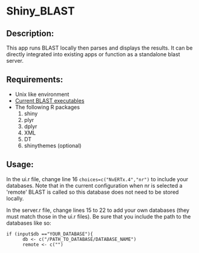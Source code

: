 # Shiny_BLAST
## Description: 
This app runs BLAST locally then parses and displays the results. It can be directly integrated into existing apps or function as a standalone blast server.

## Requirements: 
* Unix like environment
* [Current BLAST executables](https://blast.ncbi.nlm.nih.gov/Blast.cgi?PAGE_TYPE=BlastDocs&DOC_TYPE=Download)
* The following R packages
  1. shiny
  2. plyr
  3. dplyr
  4. XML
  5. DT
  6. shinythemes (optional) 

## Usage: 
In the ui.r file, change line 16 `choices=c("NvERTx.4","nr")` to include your databases. 
Note that in the current configuration when nr is selected a 'remote' BLAST is called so this database does not need to be stored locally. 

In the server.r file, change lines 15 to 22 to add your own databases (they must match those in the ui.r files). 
Be sure that you include the path to the databases like so: 
```
if (input$db =="YOUR_DATABASE"){
      db <- c("/PATH_TO_DATABASE/DATABASE_NAME")
      remote <- c("")
```
